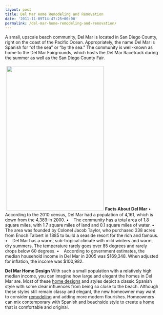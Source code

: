 ```yaml
---
layout: post
title: Del Mar Home Remodeling and Renovation
date: '2011-11-09T14:47:25+00:00'
permalink: /del-mar-home-remodeling-and-renovation/
---
```

A small, upscale beach community, Del Mar is located in San Diego County, right on the coast of the Pacific Ocean. Appropriately, the name Del Mar is Spanish for “of the sea” or “by the sea.” The community is well-known as home to the Del Mar Fairgrounds, which hosts the Del Mar Racetrack during the summer as well as the San Diego County Fair.

<img class="alignright" style="margin: 5px;" src="http://www.murraylampert.com/images/gallery/blog/La-Jolla-Remodel.jpg" alt="" width="318" height="473" /><strong>Facts About Del Mar</strong>
•    According to the 2010 census, Del Mar had a population of 4,161, which is down from the 4,389 in 2000.
•    The community has a total area of 1.8 square miles, with 1.7 square miles of land and 0.1 square miles of water.
•    The area was founded by Colonel Jacob Taylor, who purchased 338 acres from Enoch Talbert in 1885 to build a seaside resort for the rich and famous.
•    Del Mar has a warm, sub-tropical climate with mild winters and warm, dry summers. The temperature rarely goes over 85 degrees and rarely drops below 60 degrees.
•    According to government estimates, the median household income in Del Mar in 2005 was $169,348. When adjusted for inflation, the income was $100,982.

<strong>Del Mar Home Design</strong>
With such a small population with a relatively high median income, you can imagine how large and elegant the homes in Del Mar are. Most of these <a href="http://www.murraylampert.com/san-diego-home-design-serivces/">home designs</a> and styles depict a classic Spanish style with some clear influences from being so close to the beach. Although these styles still remain classy and elegant, the new homeowner may want to consider <a href="http://www.murraylampert.com/remodel/">remodeling</a> and adding more modern flourishes. Homeowners can mix contemporary with Spanish and beachside style to create a home that is comfortable and original.
